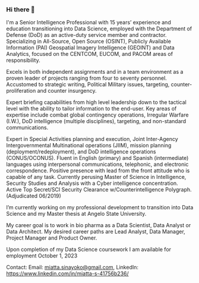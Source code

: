 ### Hi there 👋

I'm a Senior Intelligence Professional with 15 years’ experience and education transitioning into Data Science, employed with the Department of Defense (DoD) as an active-duty service member and contractor. 
Specializing in All-Source, Open Source (OSINT), Publicly Available Information (PAI) Geospatial Imagery Intelligence (GEOINT) and Data Analytics, focused on the CENTCOM, EUCOM, and PACOM areas of responsibility. 

Excels in both independent assignments and in a team environment as a proven leader of projects ranging from four to seventy personnel. Accustomed to strategic writing, Political Military issues, targeting, counter-proliferation and counter insurgency.

Expert briefing capabilities from high level leadership down to the tactical level with the ability to tailor information to the end-user. Key areas of expertise include combat global contingency operations, Irregular Warfare (I.W.), DoD intelligence (multiple disciplines), targeting, and non-standard communications. 

Expert in Special Activities planning and execution, Joint Inter-Agency Intergovernmental Multinational operations (JIIM), mission planning (deployment/redeployment), and DoD intelligence operations (CONUS/OCONUS). Fluent in English (primary) and Spanish (intermediate) languages using interpersonal communications, telephonic, and electronic correspondence. Positive presence with lead from the front attitude who is capable of any task. Currently perusing Master of Science in Intelligence, Security Studies and Analysis with a Cyber intelligence concentration. Active Top Secret/SCI Security Clearance w/Counterintelligence Polygraph. (Adjudicated 06/2019)

I’m currently working on my professional development to transition into Data Science and my Master thesis at Angelo State University.

My career goal is to work in bio pharma as a Data Scientist, Data Analyst or Data Architect. My desired career paths are Lead Analyst, Data Manager, Project Manager and Product Owner.

Upon completion of my Data Science coursework I am available for employment October 1, 2023

Contact: Email: miatta.sinayoko@gmail.com, LinkedIn: https://www.linkedin.com/in/miatta-s-41756b236/ 
